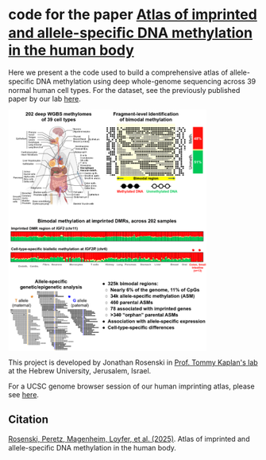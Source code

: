# code for the paper [Atlas of imprinted and allele-speciﬁc DNA methylation in the human body](https://www.nature.com/articles/s41467-025-57433-1)

Here we present a the code used to build a comprehensive atlas of allele-speciﬁc DNA methylation using deep whole-genome sequencing across 39 normal human cell types. For the dataset, see the previously published paper by our lab [here](https://www.nature.com/articles/s41586-022-05580-6).

<img src="graphical_abstract.png" align="center" width="400" height="486" />

This project is developed by Jonathan Rosenski in [Prof. Tommy Kaplan's lab](https://www.cs.huji.ac.il/~tommy/) at the Hebrew University, Jerusalem, Israel.


For a UCSC genome browser session of our human imprinting atlas, please see [here](https://genome-euro.ucsc.edu/s/tomkap/hg19_Imp).

## Citation
[Rosenski, Peretz, Magenheim, Loyfer, et al. (2025)](https://www.nature.com/articles/s41467-025-57433-1). Atlas of imprinted and allele-speciﬁc DNA methylation in the human body.
